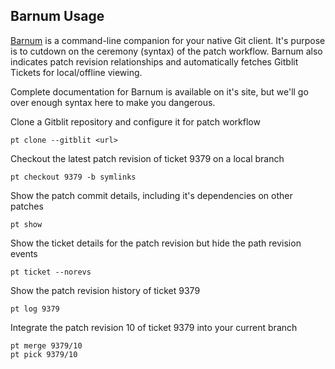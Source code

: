 ## Barnum Usage

[Barnum](http://barnum.gitblit.com) is a command-line companion for your native Git client.  It's purpose is to cutdown on the ceremony (syntax) of the patch workflow.  Barnum also indicates patch revision relationships and automatically fetches Gitblit Tickets for local/offline viewing.

Complete documentation for Barnum is available on it's site, but we'll go over enough syntax here to make you dangerous.

Clone a Gitblit repository and configure it for patch workflow

    pt clone --gitblit <url>

Checkout the latest patch revision of ticket 9379 on a local branch

    pt checkout 9379 -b symlinks

Show the patch commit details, including it's dependencies on other patches

    pt show

Show the ticket details for the patch revision but hide the path revision events

    pt ticket --norevs

Show the patch revision history of ticket 9379

    pt log 9379

Integrate the patch revision 10 of ticket 9379 into your current branch

    pt merge 9379/10
    pt pick 9379/10

